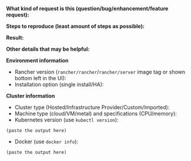 <!--
Please search for existing issues first, then read https://rancher.com/docs/rancher/v2.x/en/contributing/#bugs-issues-or-questions to see what we expect in an issue
For security issues, please email security@rancher.com instead of posting a public issue in GitHub. You may (but are not required to) use the GPG key located on Keybase.
-->

**What kind of request is this (question/bug/enhancement/feature request):**


**Steps to reproduce (least amount of steps as possible):**


**Result:**


**Other details that may be helpful:**


**Environment information**
- Rancher version (`rancher/rancher`/`rancher/server` image tag or shown bottom left in the UI):
- Installation option (single install/HA):

<!--
If the reported issue is regarding a created cluster, please provide requested info below
-->

**Cluster information**
- Cluster type (Hosted/Infrastructure Provider/Custom/Imported):
- Machine type (cloud/VM/metal) and specifications (CPU/memory):
- Kubernetes version (use `kubectl version`):

```
(paste the output here)
```

- Docker (use `docker info`):

```
(paste the output here)
```
